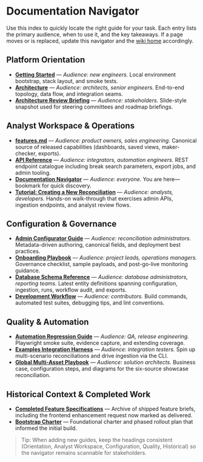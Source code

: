 # Documentation Navigator

Use this index to quickly locate the right guide for your task. Each entry lists the primary audience, when to use it, and the key
takeaways. If a page moves or is replaced, update this navigator and the [wiki home](./README.md) accordingly.

## Platform Orientation
- **[Getting Started](./Getting-Started.md)** — *Audience: new engineers.* Local environment bootstrap, stack layout, and smoke tests.
- **[Architecture](./Architecture.md)** — *Audience: architects, senior engineers.* End-to-end topology, data flow, and integration seams.
- **[Architecture Review Briefing](./Architecture-Review-Briefing.md)** — *Audience: stakeholders.* Slide-style snapshot used for steering committees and roadmap briefings.

## Analyst Workspace & Operations
- **[features.md](./features.md)** — *Audience: product owners, sales engineering.* Canonical source of released capabilities (dashboards, saved views, maker-checker, exports).
- **[API Reference](./API-Reference.md)** — *Audience: integrators, automation engineers.* REST endpoint catalogue including break search parameters, export jobs, and admin tooling.
- **[Documentation Navigator](./Documentation-Navigator.md)** — *Audience: everyone.* You are here—bookmark for quick discovery.
- **[Tutorial: Creating a New Reconciliation](./Tutorial-Creating-a-New-Reconciliation.md)** — *Audience: analysts, developers.* Hands-on walk-through that exercises admin APIs, ingestion endpoints, and analyst review flows.

## Configuration & Governance
- **[Admin Configurator Guide](./Admin-Configurator-Guide.md)** — *Audience: reconciliation administrators.* Metadata-driven authoring, canonical fields, and deployment best practices.
- **[Onboarding Playbook](./onboarding-guide.md)** — *Audience: project leads, operations managers.* Governance checklist, sample payloads, and post-go-live monitoring guidance.
- **[Database Schema Reference](./Database-Schema.md)** — *Audience: database administrators, reporting teams.* Latest entity definitions spanning configuration, ingestion, runs, workflow audit, and exports.
- **[Development Workflow](./Development-Workflow.md)** — *Audience: contributors.* Build commands, automated test suites, debugging tips, and lint conventions.

## Quality & Automation
- **[Automation Regression Guide](../../automation/regression/README.md)** — *Audience: QA, release engineering.* Playwright smoke suite, evidence capture, and extending coverage.
- **[Examples Integration Harness](../../examples/integration-harness/README.md)** — *Audience: integration testers.* Spin up multi-scenario reconciliations and drive ingestion via the CLI.
- **[Global Multi-Asset Playbook](./Global-Multi-Asset.md)** — *Audience: solution architects.* Business case, configuration steps, and diagrams for the six-source showcase reconciliation.

## Historical Context & Completed Work
- **[Completed Feature Specifications](./completed-features/README.md)** — Archive of shipped feature briefs, including the frontend enhancement request now marked as delivered.
- **[Bootstrap Charter](../Bootstrap.md)** — Foundational charter and phased rollout plan that informed the initial build.

> Tip: When adding new guides, keep the headings consistent (Orientation, Analyst Workspace, Configuration, Quality, Historical)
> so the navigator remains scannable for stakeholders.
